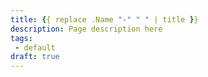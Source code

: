 ```yaml
---
title: {{ replace .Name "-" " " | title }}
description: Page description here
tags:
 - default
draft: true
---
```

